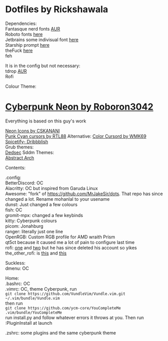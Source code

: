 # Dotfiles by Rickshawala                                                  

Dependencies:                                                                   
Fantasque nerd fonts [AUR](https://aur.archlinux.org/packages/nerd-fonts-fantasque-sans-mono/)                                          
Roboto fonts [here](https://fonts.google.com/specimen/Roboto)                                          
Jetbrains some indivisual font [here](https://github.com/ryanoasis/nerd-fonts/blob/master/patched-fonts/JetBrainsMono/Ligatures/Bold/complete/JetBrains%20Mono%20Bold%20Nerd%20Font%20Complete.ttf)                             
Starship prompt [here](https://starship.rs/)                        
theFuck [here](https://github.com/nvbn/thefuck)               
feh

It is in the config but not necessary:        
tdrop [AUR](https://aur.archlinux.org/packages/tdrop/)  
Rofi   

Colour Theme: 
# [Cyberpunk Neon by Roboron3042](https://github.com/Roboron3042/Cyberpunk-Neon)  
Everything is based on this guy's work  
  
  
  
[Neon Icons by CSKANANI](https://store.kde.org/p/1358970/)  
[Punk Cyan cursors by RTL88](https://store.kde.org/p/1333537/) Alternative: [Color Cursord by WMK69](https://store.kde.org/p/999761/)  
[Spicetify- Dribbblish](https://github.com/morpheusthewhite/spicetify-themes/tree/master/Dribbblish)       
Grub themes:	
	[Dedsec](https://github.com/vandalsoul/dedsec-grub2-theme/)	
Sddm Themes:	
	[Abstract Arch](https://www.pling.com/p/1580200)     
      

Contents:  

.config:  
  BetterDiscord: OC  
  Alacritty: OC but inspired from Garuda Linux  
  Awesome: "fork" of https://github.com/MrJakeSir/dots. That repo has since changed a lot. Rename mohanlal to your usename                    
  dunst: Just changed a few colours  
  fish: OC 	      
  gromit-mpx: changed a few keybinds     
  kitty: Cyberpunk colours     
  picom: Jonahburg   
  ranger: literally just one line  
  OpenRGB: Custom RGB profile for AMD wraith Prism      
  qt5ct because it caused me a lot of pain to configure last time      
  rofi: [one](https://github.com/joni22u/rofi) and [two]( https://www.reddit.com/r/unixporn/comments/qnyihv/oc_few_rofi_themes_pt_2/) but he has since deleted his account so yikes        
	the_other_rofi: is [this](https://www.reddit.com/r/unixporn/comments/sgsbdv/oc_rofi_for_everything/) and [this](https://github.com/niraj998/Rofi-Scripts)     

Suckless:  
  dmenu: OC  

Home:     
  .bashrc: OC      
  .vimrc: OC, theme Cyberpunk, run                     
		`git clone https://github.com/VundleVim/Vundle.vim.git ~/.vim/bundle/Vundle.vim`                         
		then run                        
		`git clone https://github.com/ycm-core/YouCompleteMe .vim/bundle/YouCompleteMe`                                    
		run install.py and follow whatever errors it throws at you. Then run :PluginInstall at launch

  .zshrc: some plugins and the same cyberpunk theme
